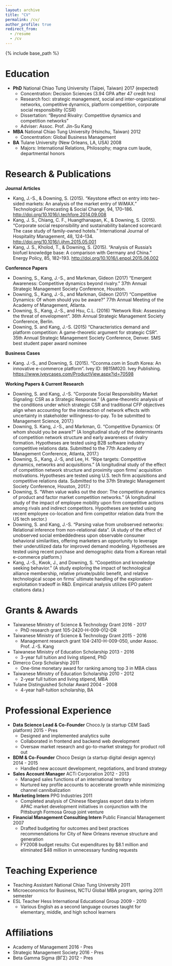 ```yaml
---
layout: archive
title: "CV"
permalink: /cv/
author_profile: true
redirect_from:
  - /resume
  - /cv
---
```


{% include base_path %}

Education
======
- **PhD**  National Chiao Tung University (Taipei, Taiwan)					2017 (expected) 
  - Concentration: Decision Sciences  (3.94 GPA after 47 credit hrs)
  - Research foci: strategic management, social and inter-organizational networks, competitive dynamics, platform competition, corporate social responsibility (CSR)
  - Dissertation:  “Beyond Rivalry:  Competitive dynamics and competition networks”
  - Adviser:  Assoc. Prof. Jin-Su Kang
- **MBA**  National Chiao Tung University (Hsinchu, Taiwan)				2012 
  - Concentration:  Global Business Management
- **BA**    Tulane University (New Orleans, LA, USA)						2008 
  - Majors:  International Relations, Philosophy;  magna cum laude, departmental honors


Research & Publications
======
**Journal Articles**
- Kang, J.-S., & Downing, S. (2015). “Keystone effect on entry into two-sided markets: An analysis of the market entry of WiMAX.” Technological Forecasting & Social Change, 94, 170–186. http://doi.org/10.1016/j.techfore.2014.09.008 
- Kang, J. S., Chiang, C. F., Huangthanapan, K., & Downing, S. (2015). “Corporate social responsibility and sustainability balanced scorecard: The case study of family-owned hotels.” International Journal of Hospitality Management, 48, 124–134. http://doi.org/10.1016/j.ijhm.2015.05.001
- Kang, J. S., Kholod, T., & Downing, S. (2015). “Analysis of Russia’s biofuel knowledge base: A comparison with Germany and China.” Energy Policy, 85, 182–193. http://doi.org/10.1016/j.enpol.2015.06.002
 
**Conference Papers**
- Downing, S., Kang, J.-S., and Markman, Gideon  (2017) “Emergent Awareness: Competitive dynamics beyond rivalry.”   37th Annual Strategic Management Society Conference, Houston.
- Downing, S., Kang, J.-S., and Markman, Gideon  (2017) “Competitive Dynamics: Of whom should you be aware?”   77th Annual Meeting of the Academy of Management, Atlanta.
- Downing, S., Kang, J.-S., and Hsu, C.L.  (2016) “Network Risk: Assessing the threat of envelopment”.  36th Annual Strategic Management Society Conference, Berlin.
- Downing, S. and Kang, J.-S. (2015) “Characteristics demand and platform competition: A game-theoretic argument for strategic CSR”.  35th Annual Strategic Management Society Conference, Denver. SMS best student paper award nominee
  
**Business Cases**
- Kang. J.-S., and Downing, S. (2015). “Cconma.com in South Korea: An innovative e-commerce platform”. Ivey ID: 9B15M020. Ivey Publishing. https://www.iveycases.com/ProductView.aspx?id=70598
 
**Working Papers & Current Research**
- Downing, S. and Kang, J.-S. “Corporate Social Responsibility Market Signaling: CSR as a Strategic Response.” (A game-theoretic analysis of the conditions under which strategic CSR and traditional CFP objectives align when accounting for the interaction of network effects with uncertainty in stakeholder willingness-to-pay.  To be submitted to Management Science, 2017.)
- Downing, S. Kang, J.-S., and Markman, G. “Competitive Dynamics: Of whom should you be aware?” (A longitudinal study of the determinants of competition network structure and early awareness of rivalry formation. Hypotheses are tested using B2B software industry competitive relations data.  Submitted to the 77th Academy of Management Conference, Atlanta, 2017.)
- Downing, S., Kang, J.-S, and Lee, H. “Ripe targets: Competitive dynamics, networks and acquisitions.” (A longitudinal study of the effect of competition network structure and proximity upon firms’ acquisition motivations. Hypotheses are tested using U.S. tech firm acquisitions and competitive relations data.  Submitted to the 37th Strategic Management Society Conference, Houston, 2017.)
- Downing, S. “When value walks out the door: The competitive dynamics of product and factor market competition networks.” (A longitudinal study of the impact of employee mobility upon firm competitive actions among rivals and indirect competitors. Hypotheses are tested using recent employee co-location and firm competitor relation data from the US tech sector.)
- Downing, S. and Kang, J.-S. “Parsing value from unobserved networks: Relational inference from non-relational data”.  (A study of the effect of unobserved social embeddedness upon observable consumer behavioral similarities, offering marketers an opportunity to leverage their underutilized data for improved demand modeling. Hypotheses are tested using recent purchase and demographic data from a Korean retail e-commerce platform.) 
- Kang, J.-S., Kwok, J., and Downing, S.  “Coopetition and knowledge seeking behavior.”  (A study exploring the impact of technological alliance membership, relative private/public benefit, and relative technological scope on firms’ ultimate handling of the exploration-exploitation tradeoff in R&D. Empirical analysis utilizes EPO patent citations data.)


Grants & Awards
======
- Taiwanese Ministry of Science & Technology Grant					2016 - 2017
  - PhD research grant 105-2420-H-009-012-DR
- Taiwanese Ministry of Science & Technology Grant					2015 - 2016
  - Management research grant 104-2410-H-009-050, under Assoc. Prof. J.-S. Kang
- Taiwanese Ministry of Education Scholarship 						2013 - 2016 
  - 3-year full tuition and living stipend, PhD
- Dimerco Corp Scholarship 								2011
  - One-time monetary award for ranking among top 3 in MBA class
- Taiwanese Ministry of Education Scholarship 						2010 - 2012 
  - 2-year full tuition and living stipend, MBA
- Tulane Distinguished Scholar Award 							2004 - 2008 
  - 4-year half-tuition scholarship, BA


Professional Experience
======
- **Data Science Lead & Co-Founder**  Choco.ly  (a startup CEM SaaS platform)		2015 - Pres
  - Designed and implemented analytics suite
  - Collaborated in frontend and backend web development 
  - Oversaw market research and go-to-market strategy for product roll out
- **BDM & Co-Founder**  Choco Design  (a startup digital design agency)			2014 - 2015
  - Handled new account development, negotiations, and brand strategy
- **Sales Account Manager**  ACTi Corporation 						2012 - 2013
  - Managed sales functions of an international territory
  - Nurtured key profile accounts to accelerate growth while minimizing channel cannibalization
- **Marketing Intern**  PPG Industries 							2011
  - Completed analysis of Chinese fiberglass export data to inform APAC market development initiatives in conjunction with the Pittsburgh Formosa Group joint venture
- **Financial Management Consulting Intern**  Public Financial Management 		2007
  - Drafted budgeting for outcomes and best practices recommendations for City of New Orleans revenue structure and generation
  - FY2008 budget results: Cut expenditures by $8.1 million and eliminated $48 million in unnecessary funding requests


Teaching Experience
======
 - Teaching Assistant  National Chiao Tung University					2011
 - Microeconomics for Business, NCTU Global MBA program, spring 2011 semester
 - ESL Teacher   Hess International Educational Group					2009 - 2010
    - Various English as a second language courses taught for elementary, middle, and high school learners


Affiliations
======
 - Academy of Management								2016 - Pres
 - Strategic Management Society					2016 - Pres
 - Beta Gamma Sigma (ΒΓΣ) 							2012 - Pres

